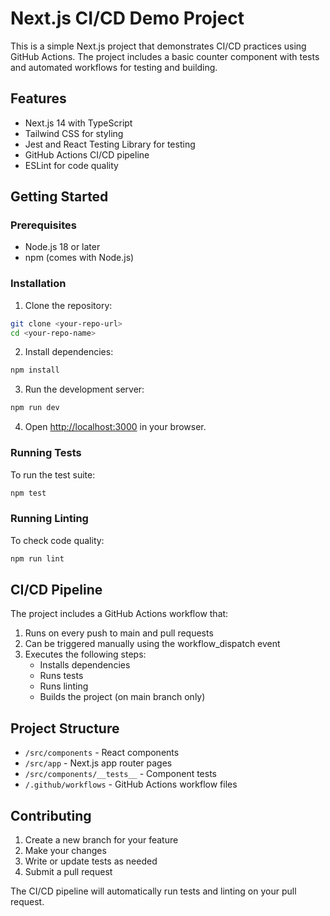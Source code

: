 # Next.js CI/CD Demo Project

This is a simple Next.js project that demonstrates CI/CD practices using GitHub Actions. The project includes a basic counter component with tests and automated workflows for testing and building.

## Features

- Next.js 14 with TypeScript
- Tailwind CSS for styling
- Jest and React Testing Library for testing
- GitHub Actions CI/CD pipeline
- ESLint for code quality

## Getting Started

### Prerequisites

- Node.js 18 or later
- npm (comes with Node.js)

### Installation

1. Clone the repository:

```bash
git clone <your-repo-url>
cd <your-repo-name>
```

2. Install dependencies:

```bash
npm install
```

3. Run the development server:

```bash
npm run dev
```

4. Open [http://localhost:3000](http://localhost:3000) in your browser.

### Running Tests

To run the test suite:

```bash
npm test
```

### Running Linting

To check code quality:

```bash
npm run lint
```

## CI/CD Pipeline

The project includes a GitHub Actions workflow that:

1. Runs on every push to main and pull requests
2. Can be triggered manually using the workflow_dispatch event
3. Executes the following steps:
   - Installs dependencies
   - Runs tests
   - Runs linting
   - Builds the project (on main branch only)

## Project Structure

- `/src/components` - React components
- `/src/app` - Next.js app router pages
- `/src/components/__tests__` - Component tests
- `/.github/workflows` - GitHub Actions workflow files

## Contributing

1. Create a new branch for your feature
2. Make your changes
3. Write or update tests as needed
4. Submit a pull request

The CI/CD pipeline will automatically run tests and linting on your pull request.
